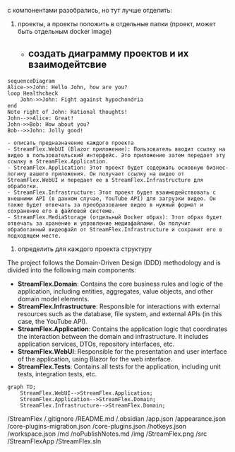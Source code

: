 ﻿
с компонентами разобрались, но тут лучше отделить:
1. проекты, а проекты положить в отдельные папки (проект, может быть отдельным docker image)
   - создать диаграмму проектов и их взаимодейтсвие
      - 
```
sequenceDiagram
Alice->>John: Hello John, how are you?
loop Healthcheck
    John->>John: Fight against hypochondria
end
Note right of John: Rational thoughts!
John-->>Alice: Great!
John->>Bob: How about you?
Bob-->>John: Jolly good!
```
    - описать предназначение каждого проекта
    - StreamFlex.WebUI (Blazor приложение): Пользователь вводит ссылку на видео в пользовательский интерфейс. Это приложение затем передает эту ссылку в StreamFlex.Application.
    - StreamFlex.Application: Этот проект будет содержать основную бизнес-логику вашего приложения. Он получает ссылку на видео от StreamFlex.WebUI и передает ее в StreamFlex.Infrastructure для обработки.
    - StreamFlex.Infrastructure: Этот проект будет взаимодействовать с внешними API (в данном случае, YouTube API) для загрузки видео. Он также будет отвечать за преобразование видео в нужный формат и сохранение его в файловой системе.
    - StreamFlex.MediaStorage (отдельный Docker образ): Этот образ будет отвечать за хранение и управление медиафайлами. Он получит обработанный видеофайл от StreamFlex.Infrastructure и сохранит его в подходящем месте.


1. определить для каждого проекта структуру

The project follows the Domain-Driven Design (DDD) methodology and is divided into the following main components:
- **StreamFlex.Domain**: Contains the core business rules and logic of the application, including entities, aggregates, value objects, and other domain model elements.
- **StreamFlex.Infrastructure**: Responsible for interactions with external resources such as the database, file system, and external APIs (in this case, the YouTube API).
- **StreamFlex.Application**: Contains the application logic that coordinates the interaction between the domain and infrastructure. It includes application services, DTOs, repository interfaces, etc.
- **StreamFlex.WebUI**: Responsible for the presentation and user interface of the application, using Blazor for the web interface.
- **StreamFlex.Tests**: Contains all tests for the application, including unit tests, integration tests, etc.


```mermaid
graph TD;
    StreamFlex.WebUI-->StreamFlex.Application;
    StreamFlex.Application-->StreamFlex.Domain;
    StreamFlex.Infrastructure-->StreamFlex.Domain;
```

/StreamFlex
    /.gitignore
    /README.md
    /.obsidian
        /app.json
        /appearance.json
        /core-plugins-migration.json
        /core-plugins.json
        /hotkeys.json
        /workspace.json
    /md
        /noPublishNotes.md
        /img
            /StreamFlex.png
    /src
        /StreamFlexApp
            /StreamFlex.sln

